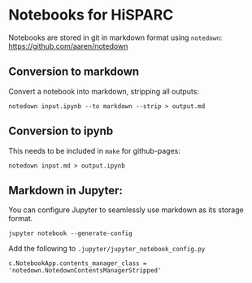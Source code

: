 # Notebooks for HiSPARC

Notebooks are stored in git in markdown format using `notedown`: https://github.com/aaren/notedown


## Conversion to markdown

Convert a notebook into markdown, stripping all outputs:

```
notedown input.ipynb --to markdown --strip > output.md
```


## Conversion to ipynb

This needs to be included in `make` for github-pages:
```
notedown input.md > output.ipynb
```


## Markdown in Jupyter:

You can configure Jupyter to seamlessly use markdown as its storage format.
```
jupyter notebook --generate-config
```

Add the following to `.jupyter/jupyter_notebook_config.py`
```
c.NotebookApp.contents_manager_class = 'notedown.NotedownContentsManagerStripped'
```
